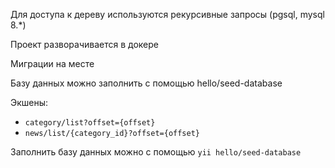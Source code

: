 Для доступа к дереву используются рекурсивные запросы (pgsql, mysql 8.*)

Проект разворачивается в докере

Миграции на месте

Базу данных можно заполнить с помощью hello/seed-database

Экшены: 
* ```category/list?offset={offset}```
* ```news/list/{category_id}?offset={offset}```


Заполнить базу данных можно с помощью ```yii hello/seed-database```